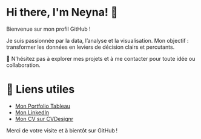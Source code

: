 # Hi there, I'm Neyna! 👋

Bienvenue sur mon profil GitHub !

Je suis passionnée par la data, l’analyse et la visualisation. Mon objectif : transformer les données en leviers de décision clairs et percutants.

🚀 N'hésitez pas à explorer mes projets et à me contacter pour toute idée ou collaboration.  

# 🔗 Liens utiles

- [Mon Portfolio Tableau](https://public.tableau.com/views/Portfolio_17395139557060/Portfolio?:language=fr-FR&publish=yes&:sid=&:display_count=n&:origin=viz_share_link)
- [Mon LinkedIn](https://linkedin.com/in/neyna-mohamedyehdih)
- [Mon CV sur CVDesignr](https://cvdesignr.com/p/63061a6320805)



Merci de votre visite et à bientôt sur GitHub !


